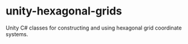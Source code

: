 # unity-hexagonal-grids
Unity C# classes for constructing and using hexagonal grid coordinate systems.
